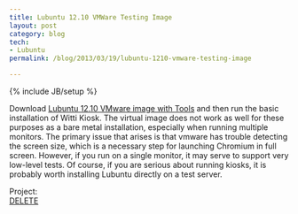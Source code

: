 ```yaml
---
title: Lubuntu 12.10 VMWare Testing Image
layout: post
category: blog
tech:
- Lubuntu
permalink: /blog/2013/03/19/lubuntu-1210-vmware-testing-image

---
```

{% include JB/setup %}
<div id="node-259" class="node node-blog node-promoted">
  <div class="content clearfix">
    <div class="field field-name-body field-type-text-with-summary field-label-hidden"><div class="field-items"><div class="field-item even"><p>Download <a href="http://www.traffictool.net/vmware/lubuntu1210t.html">Lubuntu 12.10 VMware image with Tools</a> and then run the basic installation of Witti Kiosk. The virtual image does not work as well for these purposes as a bare metal installation, especially when running multiple monitors. The primary issue that arises is that vmware has trouble detecting the screen size, which is a necessary step for launching Chromium in full screen. However, if you run on a single monitor, it may serve to support very low-level tests. Of course, if you are serious about running kiosks, it is probably worth installing Lubuntu directly on a test server.</p>
<!--break--></div></div></div><div class="field field-name-field-project field-type-entityreference field-label-above"><div class="field-label">Project:&nbsp;</div><div class="field-items"><div class="field-item even"><a href="/project/witti-kiosk">DELETE</a></div></div></div>  </div>
</div>
